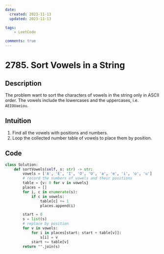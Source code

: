 ```yaml
---
date:
  created: 2023-11-13
  updated: 2023-11-13

tags:
    - LeetCode

comments: true
---
```

# 2785. Sort Vowels in a String

## Description

The problem want to sort the characters of vowels in the string only in ASCII order. The vowels include the lowercases and the uppercases, i.e. `AEIOUaeiou`.

## Intuition

1. Find all the vowels with positions and numbers.
2. Loop the collected number table of vowels to place them by position.

## Code

```python
class Solution:
    def sortVowels(self, s: str) -> str:
        vowels = ['A', 'E', 'I', 'O', 'U', 'a', 'e', 'i', 'o', 'u']
        # record the numbers of vowels and their positions
        table = {v: 0 for v in vowels}
        places = []
        for i, c in enumerate(s):
            if c in vowels:
                table[c] += 1
                places.append(i)

        start = 0
        s = list(s)
        # replace by position
        for v in vowels:
            for i in places[start: start + table[v]]:
                s[i] = v
            start += table[v]
        return "".join(s)
```